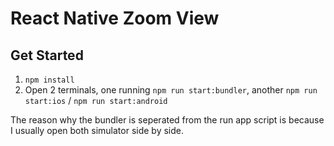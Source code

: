 # React Native Zoom View
## Get Started
1. `npm install`
2. Open 2 terminals, one running `npm run start:bundler`, another `npm run start:ios` / `npm run start:android`

The reason why the bundler is seperated from the run app script is because I usually open both simulator side by side.

